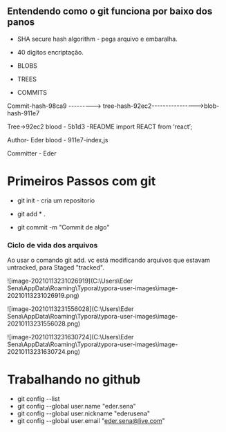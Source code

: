 ## Entendendo como o git funciona por baixo dos panos

* SHA secure hash algorithm - pega arquivo e embaralha.

* 40 digitos encriptação.

- BLOBS

- TREES

- COMMITS

 Commit-hash-98ca9 ---------> tree-hash-92ec2---------------->blob-hash-911e7

Tree->92ec2		   blood - 5b1d3 -README      import REACT from ‘react’;

Author- Eder                blood - 911e7-index,js

Committer - Eder

 # Primeiros Passos com git



- git init - cria um repositorio

- git add * .

- git commit -m "Commit de algo"

### Ciclo de vida dos arquivos



Ao usar o comando git add. vc está modificando arquivos que estavam untracked, para Staged "tracked".

![image-20210113231026919](C:\Users\Eder Sena\AppData\Roaming\Typora\typora-user-images\image-20210113231026919.png)

![image-20210113231556028](C:\Users\Eder Sena\AppData\Roaming\Typora\typora-user-images\image-20210113231556028.png)

![image-20210113231630724](C:\Users\Eder Sena\AppData\Roaming\Typora\typora-user-images\image-20210113231630724.png)

# Trabalhando no github

+ git config --list
+  git config --global user.name "eder.sena"
+  git config --global user.nickname "ederusena"
+  git config --global user.email "eder.sena@live.com"

